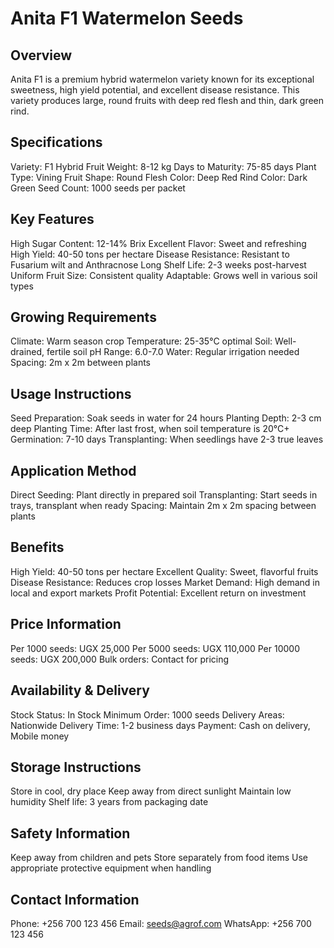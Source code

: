 # Anita F1 Watermelon Seeds

## Overview
Anita F1 is a premium hybrid watermelon variety known for its exceptional sweetness, high yield potential, and excellent disease resistance. This variety produces large, round fruits with deep red flesh and thin, dark green rind.

## Specifications
Variety: F1 Hybrid
Fruit Weight: 8-12 kg
Days to Maturity: 75-85 days
Plant Type: Vining
Fruit Shape: Round
Flesh Color: Deep Red
Rind Color: Dark Green
Seed Count: 1000 seeds per packet

## Key Features
High Sugar Content: 12-14% Brix
Excellent Flavor: Sweet and refreshing
High Yield: 40-50 tons per hectare
Disease Resistance: Resistant to Fusarium wilt and Anthracnose
Long Shelf Life: 2-3 weeks post-harvest
Uniform Fruit Size: Consistent quality
Adaptable: Grows well in various soil types

## Growing Requirements
Climate: Warm season crop
Temperature: 25-35°C optimal
Soil: Well-drained, fertile soil
pH Range: 6.0-7.0
Water: Regular irrigation needed
Spacing: 2m x 2m between plants

## Usage Instructions
Seed Preparation: Soak seeds in water for 24 hours
Planting Depth: 2-3 cm deep
Planting Time: After last frost, when soil temperature is 20°C+
Germination: 7-10 days
Transplanting: When seedlings have 2-3 true leaves

## Application Method
Direct Seeding: Plant directly in prepared soil
Transplanting: Start seeds in trays, transplant when ready
Spacing: Maintain 2m x 2m spacing between plants

## Benefits
High Yield: 40-50 tons per hectare
Excellent Quality: Sweet, flavorful fruits
Disease Resistance: Reduces crop losses
Market Demand: High demand in local and export markets
Profit Potential: Excellent return on investment

## Price Information
Per 1000 seeds: UGX 25,000
Per 5000 seeds: UGX 110,000
Per 10000 seeds: UGX 200,000
Bulk orders: Contact for pricing

## Availability & Delivery
Stock Status: In Stock
Minimum Order: 1000 seeds
Delivery Areas: Nationwide
Delivery Time: 1-2 business days
Payment: Cash on delivery, Mobile money

## Storage Instructions
Store in cool, dry place
Keep away from direct sunlight
Maintain low humidity
Shelf life: 3 years from packaging date

## Safety Information
Keep away from children and pets
Store separately from food items
Use appropriate protective equipment when handling

## Contact Information
Phone: +256 700 123 456
Email: seeds@agrof.com
WhatsApp: +256 700 123 456